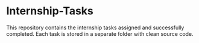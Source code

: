 # Internship-Tasks
This repository contains the internship tasks assigned and successfully completed. Each task is stored in a separate folder with clean source code.
